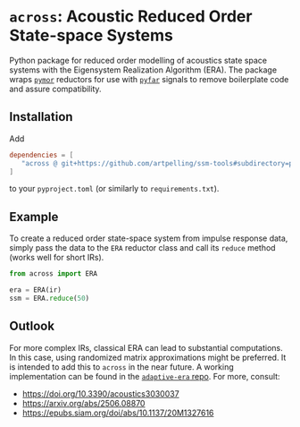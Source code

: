# `across`: Acoustic Reduced Order State-space Systems
Python package for reduced order modelling of acoustics state space systems with the Eigensystem Realization Algorithm (ERA). The package wraps [`pymor`](https://pymor.org) reductors for use with [`pyfar`](https://pyfar.org) signals to remove boilerplate code and assure compatibility.

## Installation
Add
``` toml
dependencies = [
   "across @ git+https://github.com/artpelling/ssm-tools#subdirectory=packages/across"
]
```
to your `pyproject.toml` (or similarly to `requirements.txt`). 

## Example
To create a reduced order state-space system from impulse response data, simply pass the data to the `ERA` reductor class and call its `reduce` method (works well for short IRs).
``` python
from across import ERA

era = ERA(ir)
ssm = ERA.reduce(50)
```

## Outlook
For more complex IRs, classical ERA can lead to substantial computations. In this case, using randomized matrix approximations might be preferred. It is intended to add this to `across` in the near future. A working implementation can be found in the [`adaptive-era` repo](https://github.com/artpelling/adaptive-era). For more, consult:
- https://doi.org/10.3390/acoustics3030037
- https://arxiv.org/abs/2506.08870
- https://epubs.siam.org/doi/abs/10.1137/20M1327616

